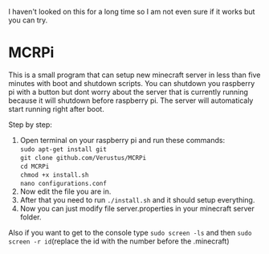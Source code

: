 I haven't looked on this for a long time so I am not even sure if it works but you can try.

# MCRPi
This is a small program that can setup new minecraft server in less than five minutes with boot and shutdown scripts. You can shutdown you raspberry pi with a button but dont worry about the server that is currently running because it will shutdown before raspberry pi. The server will automaticaly start running right after boot.

Step by step:
  1. Open terminal on your raspberry pi and run these commands:<br/>
    ```sudo apt-get install git```<br/>
    ```git clone github.com/Verustus/MCRPi```<br/>
    ```cd MCRPi```<br/>
    ```chmod +x install.sh```<br/>
    ```nano configurations.conf```<br/>
  2. Now edit the file you are in.
  3. After that you need to run ```./install.sh``` and it should setup everything.
  4. Now you can just modify file server.properties in your minecraft server folder.

Also if you want to get to the console type ```sudo screen -ls``` and then ```sudo screen -r id```(replace the id with the number before the .minecraft)
